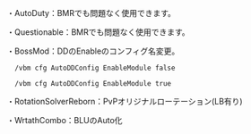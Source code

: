 ・AutoDuty：BMRでも問題なく使用できます。

・Questionable：BMRでも問題なく使用できます。

・BossMod：DDのEnableのコンフィグ名変更。

      /vbm cfg AutoDDConfig EnableModule false

      /vbm cfg AutoDDConfig EnableModule true

・RotationSolverReborn：PvPオリジナルローテーション(LB有り)

・WrtathCombo：BLUのAuto化
